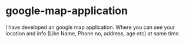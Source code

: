 # google-map-application
I have developed an google map application. Where you can see your location and info (Like Name, Phone no, address, age etc) at same time.
